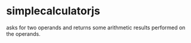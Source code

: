 # simplecalculatorjs 
asks for two operands and returns some arithmetic results performed on the operands.
